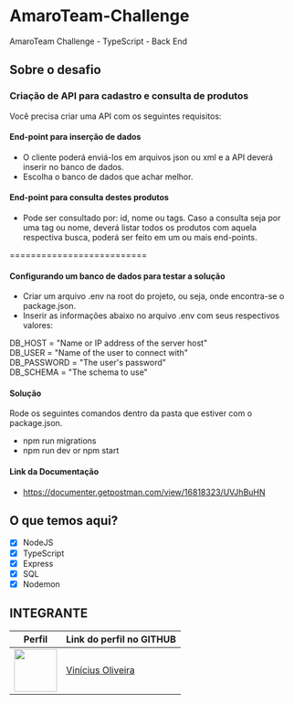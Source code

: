 # AmaroTeam-Challenge
AmaroTeam Challenge - TypeScript - Back End

## Sobre o desafio

### Criação de API para cadastro e consulta de produtos
Você precisa criar uma API com os seguintes requisitos:

#### End-point para inserção de dados
- O cliente poderá enviá-los em arquivos json ou xml e a API
  deverá inserir no banco de dados.
- Escolha o banco de dados que achar melhor.

#### End-point para consulta destes produtos
- Pode ser consultado por: id, nome ou tags. Caso a consulta seja por uma tag ou nome,
  deverá listar todos os produtos com aquela respectiva busca, poderá ser feito em um ou mais end-points.

==========================

#### Configurando um banco de dados para testar a solução
- Criar um arquivo .env na root do projeto, ou seja, onde encontra-se o package.json.
- Inserir as informações abaixo no arquivo .env com seus respectivos valores:

DB_HOST = "Name or IP address of the server host"<br/>
DB_USER = "Name of the user to connect with"<br/>
DB_PASSWORD = "The user's password"<br/>
DB_SCHEMA = "The schema to use"

#### Solução
Rode os seguintes comandos dentro da pasta que estiver com o package.json.
- npm run migrations
- npm run dev or npm start

#### Link da Documentação
- https://documenter.getpostman.com/view/16818323/UVJhBuHN

## O que temos aqui?
- [x]  NodeJS
- [x]  TypeScript
- [x]  Express
- [x]  SQL
- [x]  Nodemon

## INTEGRANTE
Perfil      | Link do perfil no GITHUB
--------- | ------
[<img src="https://avatars.githubusercontent.com/u/52759918?v=4" width="75px;"/>](https://github.com/vinnivso) | [Vinícius Oliveira](https://github.com/vinnivso)
